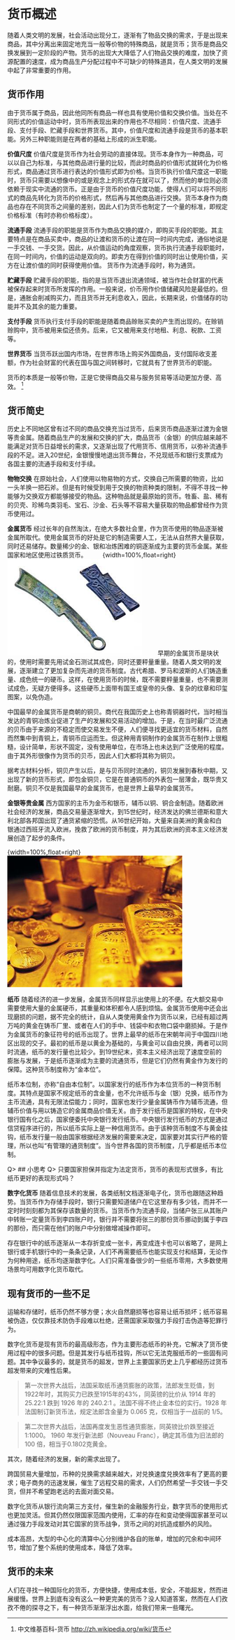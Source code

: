 # 货币概述
随着人类文明的发展，社会活动出现分工，逐渐有了物品交换的需求，于是出现来商品，其中分离出来固定地充当一般等价物的特殊商品，就是货币；货币是商品交换发展到一定阶段的产物。货币的出现大大降低了人们物品交换的难度，加快了资源配置的速度，成为商品生产分配过程中不可缺少的特殊道具，在人类文明的发展中起了非常重要的作用。

## 货币作用
由于货币属于商品，因此他同所有商品一样也具有使用价值和交换价值。当处在不同形式的价值运动中时，货币所表现出来的作用也不尽相同：价值尺度、流通手段、支付手段、贮藏手段和世界货币。其中，价值尺度和流通手段是货币的基本职能。另外三种职能则是在两者的基础上形成的派生职能。

**价值尺度**
价值尺度是货币作为社会劳动的直接体现。货币本身作为一种商品，可以以自己为标准，与其他商品进行量的比较，而此时商品的价值形式就转化为价格形式，商品通过货币进行表达的价值形式即为价格。当货币执行价值尺度这一职能时，货币只需要以想像中的或是观念上的形式存在就可以了，然而他的单位则必须依赖于现实中流通的货币。正是由于货币的价值尺度功能，使得人们可以将不同形式的商品先转化为货币的价格形式，然后再与其他商品进行交换。货币本身作为商品也存在不同货币之间量的差别，因此人们为货币也制定了一个量的标准，即规定价格标准（有时亦称价格标度）。

**流通手段**
流通手段的职能是货币作为商品交换的媒介，即购买手段的职能。其主要特点是在商品买卖中，商品的让渡和货币的让渡在同一时间内完成，通俗地说是一手交钱、一手交货。因此，从价值运动的角度观察，货币执行流通手段职能时，在同一时间内，价值的运动是双向的。即卖方在得到价值的同时出让使用价值，买方在让渡价值的同时获得使用价值。
货币作为流通手段时，称为通货。

**贮藏手段**
贮藏手段的职能，指的是当货币退出流通领域，被当作社会财富的代表被保存起来时货币所发挥的作用。一般来说，价币用作价值储藏风险是最低的。但是，通胀会削减购买力，而且货币并无利息收入，因此，长期来说，价值储存的功能并不及其余的能力重要。

**支付手段**
货币执行支付手段的职能是随着商品赊账买卖的产生而出现的。在赊销赊购中，货币被用来偿还债务。后来，它又被用来支付地租、利息、税款、工资等。

**世界货币**
当货币跃出国内市场，在世界市场上购买外国商品，支付国际收支差额，作为社会财富的代表在国与国之间转移时，它就具有了世界货币的职能。

货币的本质是一般等价物，正是它使得商品交易与服务贸易等活动更加方便、高效。 [^currency_wiki]

[^currency_wiki]: 中文维基百科-货币 http://zh.wikipedia.org/wiki/货币


## 货币简史
历史上不同地区曾有过不同的商品交换充当过货币，后来货币商品逐渐过渡为金银等贵金属。随着商品生产的发展和交换的扩大，商品货币（金银）的供应越来越不能满足对货币日益增长的需求，又逐渐出现了代用货币、信用货币，以弥补流通手段的不足。进入20世纪，金银慢慢地退出货币舞台，不兑现纸币和银行支票成为各国主要的流通手段和支付手续。

**物物交换**
在原始社会，人们使用以物易物的方式，交换自己所需要的物资，比如一头羊换一把石斧。但是有时候受到用于交换的物资种类的限制，不得不寻找一种能够为交换双方都能够接受的物品。这种物品就是最原始的货币。牲畜、盐、稀有的贝壳、珍稀鸟类羽毛、宝石、沙金、石头等不容易大量获取的物品都曾经作为货币使用过。

**金属货币**
经过长年的自然淘汰，在绝大多数社会里，作为货币使用的物品逐渐被金属所取代。使用金属货币的好处是它的制造需要人工，无法从自然界大量获取，同时还易储存。数量稀少的金、银和冶炼困难的铜逐渐成为主要的货币金属。某些国家和地区使用过铁质货币。
　　
{width=100%,float=right}
![中国古钱币](images/china_old_coins.jpg "中国古钱币")
　　
早期的金属货币是块状的，使用时需要先用试金石测试其成色，同时还要秤量重量。随着人类文明的发展，逐渐建立了更加复杂而先进的货币制度。古代希腊、罗马和波斯的人们铸造重量、成色统一的硬币。这样，在使用货币的时候，既不需要秤量重量，也不需要测试成色，无疑方便得多。这些硬币上面带有国王或皇帝的头像、复杂的纹章和印玺图案，以免伪造。

中国最早的金属货币是商朝的铜贝。商代在我国历史上也称青铜器时代，当时相当发达的青铜冶炼业促进了生产的发展和交易活动的增加。于是，在当时最广泛流通的贝币由于来源的不稳定而使交易发生不便，人们便寻找更适宜的货币材料，自然而然集中到青铜上，青铜币应运而生。但这种用青铜制作的金属货币在制作上很粗糙，设计简单，形状不固定，没有使用单位，在市场上也未达到广泛使用的程度。由于其外形很像作为货币的贝币，因此人们大都将其称为铜贝。

据考古材料分析，铜贝产生以后，是与贝币同时流通的，铜贝发展到春秋中期，又出现了新的货币形式，即包金铜贝，它是在普通铜币的外表包一层薄金，既华贵又耐磨。铜贝不仅是我国最早的金属货币，也是世界上最早的金属货币。

**金银等贵金属**
西方国家的主币为金币和银币，辅币以铜、铜合金制造。随着欧洲社会经济的发展，商品交易量逐渐增大，到15世纪时，经济发达的佛兰德斯和意大利北部各邦国出现了通货紧缩的恐慌。从16世纪开始，大量来自美洲的黄金和白银通过西班牙流入欧洲，挽救了欧洲的货币制度，并为其后欧洲的资本主义经济发展创造了起步的条件。

{width=100%,float=right}
![金钱币](images/gold.jpg "金钱币")

**纸币**
随着经济的进一步发展，金属货币同样显示出使用上的不便。在大额交易中需要使用大量的金属硬币，其重量和体积都令人感到烦恼。金属货币使用中还会出现磨损的问题，据不完全的统计，自从人类使用黄金作为货币以来，已经有超过两万吨的黄金在铸币厂里、或者在人们的手中、钱袋中和衣物口袋中磨损掉。于是作为金属货币的象征符号的纸币出现了。世界上最早的纸币在宋朝年间于中国四川地区出现的交子。最初的纸币是以黄金为基础的，与黄金可以自由兑换，两者可以同时流通，纸币的发行量也比较少。到19世纪末，资本主义经济出现了速度空前的膨胀与发展，于是纸币逐渐成为主要的流通货币，但是它们仍然有黄金作为发行的保障。这种货币制度称为“金本位”。

纸币本位制，亦称“自由本位制”。以国家发行的纸币作为本位货币的一种货币制度。其特点是国家不规定纸币的含金量，也不允许纸币与金（银）兑换，纸币作为主币流通，具有无限法偿能力；同时，国家也发行少量金属铸币作为辅币流通，但辅币价值与用以铸造它的金属商品价值无关。由于发行纸币是国家的特权，在中央银行国有化之后，国家便委托中央银行发行纸币。中央银行发行纸币的方式是通过信贷程序进行的，所以纸币实际上是一种信用货币。由于该种货币制度不与黄金挂钩，纸币发行量一般由国家根据经济发展的需要来决定，国家要对其实行严格的管理，所以也叫“有管理的通货制度”。当今世界各国的货币制度，几乎都是纸币本位制。

Q> ## 小思考
Q> 只要国家担保并指定为法定货币，货币的表现形式很多，有比纸币更好的表现形式吗？

**数字化货币**
随着信息技术的发展，各类纸制文档逐渐电子化，货币也跟随这种趋势。当货币作为存储手段时，银行只需要知道储户在它这里存有多少钱，而并不一定时时刻刻都为其保存该数量的货币。当货币作为流通手段，当储户张三从其账户中转账一定量货币到李四账户时，银行并不需要将张三的那份货币挪动到属于李四的那份，而只需在他们的账户中分别做增减操作即可。

存在银行中的纸币逐渐从一本存折变成一张卡，再变成连卡也可以省略了，是网上银行或手机银行中的一条条记录，人们不再需要纸币也能实现支付和结算，无论作为何种用途，纸币均逐渐数字化。人们只需准备很少的一些纸币零用，大多数使用场景均可用数字化货币取代。


## 现有货币的一些不足
运输和存储时，纸币仍然不够方便；水火自然磨损等也容易让纸币损坏；纸币容易被伪造，仅仅靠技术防伪手段难以杜绝，还需国家采取强力手段打击伪造等犯罪行为。

数字化货币是现有货币的最高级形态，作为主要形态纸币的补充，它解决了货币使用过程中的很多问题。但是其发行与纸币挂钩，所以它无法克服纸币的一些固有问题。其中争议最多的，就是货币的超发，世界上主要国家历史上几乎都经历过货币超发带来的灾难性后果。

> 第一次世界大战后，法国采取纸币通货膨胀的政策，法郎发生贬值，到1922年时，其购买力已跌至1915年的43%，同英镑的比价从 1914 年的 25.22:1 跌到 1926 年的 240.2:1 。法国不得不终止金本位的实行。1928 年法国制订新货币法，规定法郎含金量为 0.065 克，仅相当于一战前的 1/5。

> 第二次世界大战后，法国再度发生恶性通货膨胀，同英镑比价跌至接近 1:1000。 1960 年发行新法郎（Nouveau Franc），确定其币值为旧法郎的 100 倍，相当于0.1802克黄金。

其次，随着经济的发展，新的需求出现了。

跨国贸易大量增加，币种的兑换需求越来越大，对兑换速度兑换效率有了更高的要求；电子商务的迅速发展，催生了远程交易的需求，人们仍然希望一手交钱一手交货，但并不希望跑老远的去面对面交易。

数字化货币从银行流向第三方支付，催生新的金融服务行业，数字货币的使用形式也更加灵活。但其仍然仅限国家范围内使用，汇率的存在和变动使得国家甚至可以通过强力手段发动对其它国家的货币战争，货币之间的对抗造成额外的风险。

成本高昂，大型的中心化的清算中心分别维护各自的账单，增加的冗余和中间环节，增加了整个系统的使用成本，降低了效率。


## 货币的未来
人们在寻找一种国际化的货币，方便快捷，使用成本低，安全，不能超发，然而进展缓慢。世界上到底有没有这么一种更完美的货币？没人知道答案，然而在人们孜孜不倦的探寻之下，有一种货币渐渐浮出水面，给我们带来一些曙光。